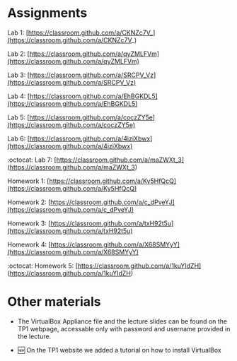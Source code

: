 # Assignments

Lab 1: [https://classroom.github.com/a/CKNZc7V_](https://classroom.github.com/a/CKNZc7V_)

Lab 2: [https://classroom.github.com/a/qyZMLFVm](https://classroom.github.com/a/qyZMLFVm)

Lab 3: [https://classroom.github.com/a/SRCPV_Vz](https://classroom.github.com/a/SRCPV_Vz)

Lab 4: [https://classroom.github.com/a/EhBGKDL5](https://classroom.github.com/a/EhBGKDL5)

Lab 5: [https://classroom.github.com/a/coczZY5e](https://classroom.github.com/a/coczZY5e)

Lab 6: [https://classroom.github.com/a/4iziXbwx](https://classroom.github.com/a/4iziXbwx)

:octocat: Lab 7: [https://classroom.github.com/a/maZWXt_3] (https://classroom.github.com/a/maZWXt_3)

Homework 1: [https://classroom.github.com/a/Ky5HfQcQ](https://classroom.github.com/a/Ky5HfQcQ)

Homework 2: [https://classroom.github.com/a/c_dPveYJ](https://classroom.github.com/a/c_dPveYJ)

Homework 3: [https://classroom.github.com/a/txH92t5u](https://classroom.github.com/a/txH92t5u)

Homework 4: [https://classroom.github.com/a/X68SMYyY](https://classroom.github.com/a/X68SMYyY)

:octocat: Homework 5: [https://classroom.github.com/a/1kuYIdZH] (https://classroom.github.com/a/1kuYIdZH)

# Other materials

* The VirtualBox Appliance file and the lecture slides can be found on the TP1 webpage,
accessable only with password and username provided in the lecture.

* :new: On the TP1 website we added a tutorial on how to install VirtualBox 
